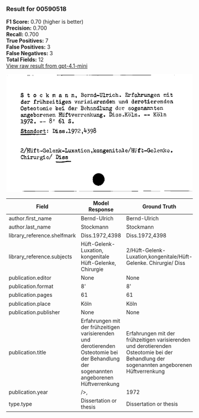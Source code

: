 ### Result for 00590518
**F1 Score:** 0.70 (higher is better)<br>**Precision:** 0.700<br>**Recall:** 0.700<br>**True Positives:** 7<br>**False Positives:** 3<br>**False Negatives:** 3<br>**Total Fields:** 12<br>[View raw result from gpt-4.1-mini](https://github.com/RISE-UNIBAS/humanities_data_benchmark/blob/main/results/2025-10-02/T0161/request_T0161_00590518.json)

<img src="https://github.com/RISE-UNIBAS/humanities_data_benchmark/blob/main/benchmarks/zettelkatalog/images/00590518.jpg?raw=true" alt="00590518" width="600px">

| Field | Model Response | Ground Truth | Fuzzy Score | Match |
|-------|----------------|--------------|-------------|-------|
| author.first_name | Bernd-Ulrich | Bernd-Ulrich | 1.000 | ✅ |
| author.last_name | Stockmann | Stockmann | 1.000 | ✅ |
| library_reference.shelfmark | Diss.1972,4398 | Diss.1972,4398 | 1.000 | ✅ |
| library_reference.subjects | Hüft-Gelenk-Luxation, kongenitale Hüft-Gelenke, Chirurgie | 2/Hüft-Gelenk-Luxation,kongenitale/Hüft-Gelenke. Chirurgie/ Diss | 0.893 | ❌ |
| publication.editor | None | None | 1.000 | ✅ |
| publication.format | 8'  | 8' | 0.800 | ❌ |
| publication.pages | 61 | 61 | 1.000 | ✅ |
| publication.place | Köln | Köln | 1.000 | ✅ |
| publication.publisher | None | None | 1.000 | ✅ |
| publication.title | Erfahrungen mit der frühzeitigen varisierenden und derotierenden Osteotomie bei der Behandlung der sogenannten angeborenen Hüftverrenkung | Erfahrungen mit der frühzeitigen varisierenden und derotierenden Osteotomie bei der Behandlung der sogenannten angeborenen Hüftverrenkung | 1.000 | ✅ |
| publication.year | />, | 1972 | 0.000 | ❌ |
| type.type | Dissertation or thesis | Dissertation or thesis | 1.000 | ✅ |
